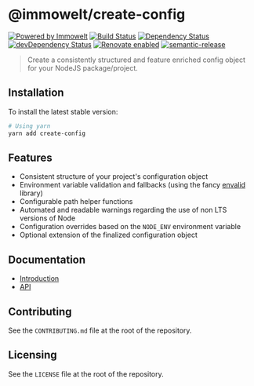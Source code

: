 # @immowelt/create-config

[![Powered by Immowelt](https://img.shields.io/badge/powered%20by-immowelt-yellow.svg?colorB=ffb200)](https://stackshare.io/immowelt-group/)
[![Build Status](https://travis-ci.org/ImmoweltGroup/create-config.svg?branch=master)](https://travis-ci.org/ImmoweltGroup/create-config)
[![Dependency Status](https://david-dm.org/ImmoweltGroup/create-config.svg)](https://david-dm.org/ImmoweltGroup/create-config)
[![devDependency Status](https://david-dm.org/ImmoweltGroup/create-config/dev-status.svg)](https://david-dm.org/ImmoweltGroup/create-config#info=devDependencies&view=table)
[![Renovate enabled](https://img.shields.io/badge/renovate-enabled-brightgreen.svg)](https://renovateapp.com/)
[![semantic-release](https://img.shields.io/badge/%20%20%F0%9F%93%A6%F0%9F%9A%80-semantic--release-e10079.svg)](https://github.com/semantic-release/semantic-release)

> Create a consistently structured and feature enriched config object for your NodeJS package/project.

## Installation

To install the latest stable version:

```sh
# Using yarn
yarn add create-config
```

## Features

* Consistent structure of your project's configuration object
* Environment variable validation and fallbacks (using the fancy [envalid](https://github.com/af/envalid) library)
* Configurable path helper functions
* Automated and readable warnings regarding the use of non LTS versions of Node
* Configuration overrides based on the `NODE_ENV` environment variable
* Optional extension of the finalized configuration object

## Documentation

* [Introduction](/docs/introduction/README.md)
* [API](/docs/api/README.md)

## Contributing

See the `CONTRIBUTING.md` file at the root of the repository.

## Licensing

See the `LICENSE` file at the root of the repository.
